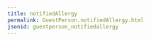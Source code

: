 ```yaml
---
title: notifiedAllergy
permalink: GuestPerson.notifiedAllergy.html
jsonid: guestperson_notifiedallergy
---
```

